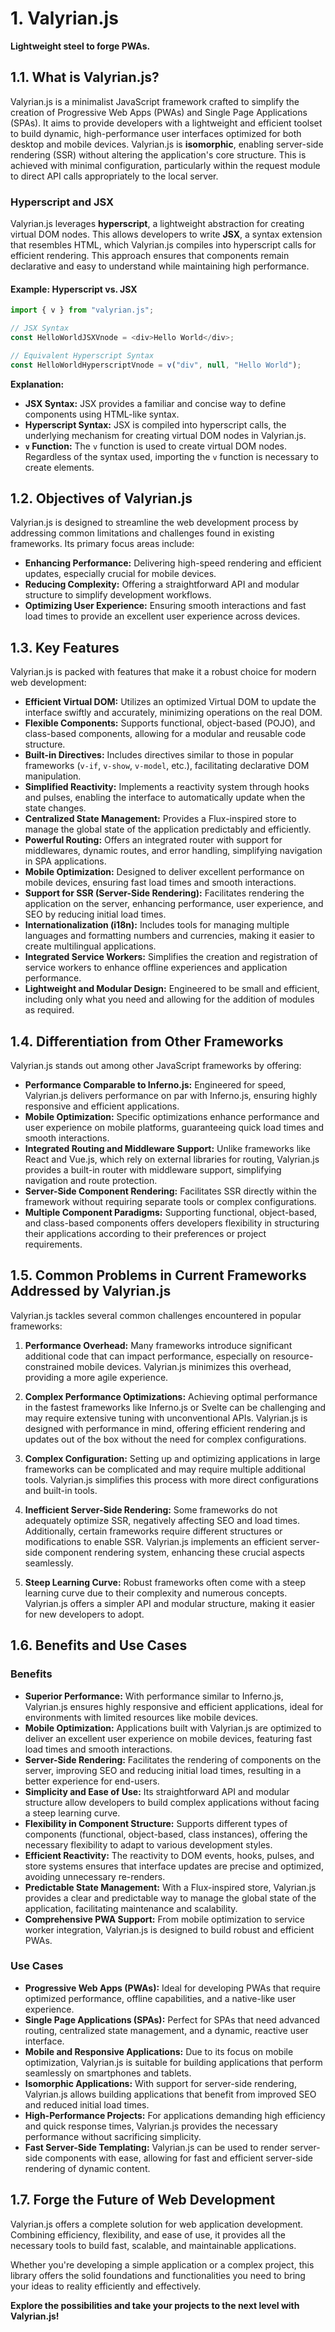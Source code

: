 # 1. Valyrian.js

**Lightweight steel to forge PWAs.**

## 1.1. What is Valyrian.js?

Valyrian.js is a minimalist JavaScript framework crafted to simplify the creation of Progressive Web Apps (PWAs) and Single Page Applications (SPAs). It aims to provide developers with a lightweight and efficient toolset to build dynamic, high-performance user interfaces optimized for both desktop and mobile devices. Valyrian.js is **isomorphic**, enabling server-side rendering (SSR) without altering the application's core structure. This is achieved with minimal configuration, particularly within the request module to direct API calls appropriately to the local server.

### **Hyperscript and JSX**

Valyrian.js leverages **hyperscript**, a lightweight abstraction for creating virtual DOM nodes. This allows developers to write **JSX**, a syntax extension that resembles HTML, which Valyrian.js compiles into hyperscript calls for efficient rendering. This approach ensures that components remain declarative and easy to understand while maintaining high performance.

#### **Example: Hyperscript vs. JSX**

```javascript
import { v } from "valyrian.js";

// JSX Syntax
const HelloWorldJSXVnode = <div>Hello World</div>;

// Equivalent Hyperscript Syntax
const HelloWorldHyperscriptVnode = v("div", null, "Hello World");
```

**Explanation:**

- **JSX Syntax:** JSX provides a familiar and concise way to define components using HTML-like syntax.
- **Hyperscript Syntax:** JSX is compiled into hyperscript calls, the underlying mechanism for creating virtual DOM nodes in Valyrian.js.
- **`v` Function:** The `v` function is used to create virtual DOM nodes. Regardless of the syntax used, importing the `v` function is necessary to create elements.

## 1.2. Objectives of Valyrian.js

Valyrian.js is designed to streamline the web development process by addressing common limitations and challenges found in existing frameworks. Its primary focus areas include:

- **Enhancing Performance:** Delivering high-speed rendering and efficient updates, especially crucial for mobile devices.
- **Reducing Complexity:** Offering a straightforward API and modular structure to simplify development workflows.
- **Optimizing User Experience:** Ensuring smooth interactions and fast load times to provide an excellent user experience across devices.

## 1.3. Key Features

Valyrian.js is packed with features that make it a robust choice for modern web development:

- **Efficient Virtual DOM:** Utilizes an optimized Virtual DOM to update the interface swiftly and accurately, minimizing operations on the real DOM.
- **Flexible Components:** Supports functional, object-based (POJO), and class-based components, allowing for a modular and reusable code structure.
- **Built-in Directives:** Includes directives similar to those in popular frameworks (`v-if`, `v-show`, `v-model`, etc.), facilitating declarative DOM manipulation.
- **Simplified Reactivity:** Implements a reactivity system through hooks and pulses, enabling the interface to automatically update when the state changes.
- **Centralized State Management:** Provides a Flux-inspired store to manage the global state of the application predictably and efficiently.
- **Powerful Routing:** Offers an integrated router with support for middlewares, dynamic routes, and error handling, simplifying navigation in SPA applications.
- **Mobile Optimization:** Designed to deliver excellent performance on mobile devices, ensuring fast load times and smooth interactions.
- **Support for SSR (Server-Side Rendering):** Facilitates rendering the application on the server, enhancing performance, user experience, and SEO by reducing initial load times.
- **Internationalization (i18n):** Includes tools for managing multiple languages and formatting numbers and currencies, making it easier to create multilingual applications.
- **Integrated Service Workers:** Simplifies the creation and registration of service workers to enhance offline experiences and application performance.
- **Lightweight and Modular Design:** Engineered to be small and efficient, including only what you need and allowing for the addition of modules as required.

## 1.4. Differentiation from Other Frameworks

Valyrian.js stands out among other JavaScript frameworks by offering:

- **Performance Comparable to Inferno.js:** Engineered for speed, Valyrian.js delivers performance on par with Inferno.js, ensuring highly responsive and efficient applications.
- **Mobile Optimization:** Specific optimizations enhance performance and user experience on mobile platforms, guaranteeing quick load times and smooth interactions.
- **Integrated Routing and Middleware Support:** Unlike frameworks like React and Vue.js, which rely on external libraries for routing, Valyrian.js provides a built-in router with middleware support, simplifying navigation and route protection.
- **Server-Side Component Rendering:** Facilitates SSR directly within the framework without requiring separate tools or complex configurations.
- **Multiple Component Paradigms:** Supporting functional, object-based, and class-based components offers developers flexibility in structuring their applications according to their preferences or project requirements.

## 1.5. Common Problems in Current Frameworks Addressed by Valyrian.js

Valyrian.js tackles several common challenges encountered in popular frameworks:

1. **Performance Overhead:** Many frameworks introduce significant additional code that can impact performance, especially on resource-constrained mobile devices. Valyrian.js minimizes this overhead, providing a more agile experience.

2. **Complex Performance Optimizations:** Achieving optimal performance in the fastest frameworks like Inferno.js or Svelte can be challenging and may require extensive tuning with unconventional APIs. Valyrian.js is designed with performance in mind, offering efficient rendering and updates out of the box without the need for complex configurations.

3. **Complex Configuration:** Setting up and optimizing applications in large frameworks can be complicated and may require multiple additional tools. Valyrian.js simplifies this process with more direct configurations and built-in tools.

4. **Inefficient Server-Side Rendering:** Some frameworks do not adequately optimize SSR, negatively affecting SEO and load times. Additionally, certain frameworks require different structures or modifications to enable SSR. Valyrian.js implements an efficient server-side component rendering system, enhancing these crucial aspects seamlessly.

5. **Steep Learning Curve:** Robust frameworks often come with a steep learning curve due to their complexity and numerous concepts. Valyrian.js offers a simpler API and modular structure, making it easier for new developers to adopt.

## 1.6. Benefits and Use Cases

### **Benefits**

- **Superior Performance:** With performance similar to Inferno.js, Valyrian.js ensures highly responsive and efficient applications, ideal for environments with limited resources like mobile devices.
- **Mobile Optimization:** Applications built with Valyrian.js are optimized to deliver an excellent user experience on mobile devices, featuring fast load times and smooth interactions.
- **Server-Side Rendering:** Facilitates the rendering of components on the server, improving SEO and reducing initial load times, resulting in a better experience for end-users.
- **Simplicity and Ease of Use:** Its straightforward API and modular structure allow developers to build complex applications without facing a steep learning curve.
- **Flexibility in Component Structure:** Supports different types of components (functional, object-based, class instances), offering the necessary flexibility to adapt to various development styles.
- **Efficient Reactivity:** The reactivity to DOM events, hooks, pulses, and store systems ensures that interface updates are precise and optimized, avoiding unnecessary re-renders.
- **Predictable State Management:** With a Flux-inspired store, Valyrian.js provides a clear and predictable way to manage the global state of the application, facilitating maintenance and scalability.
- **Comprehensive PWA Support:** From mobile optimization to service worker integration, Valyrian.js is designed to build robust and efficient PWAs.

### **Use Cases**

- **Progressive Web Apps (PWAs):** Ideal for developing PWAs that require optimized performance, offline capabilities, and a native-like user experience.
- **Single Page Applications (SPAs):** Perfect for SPAs that need advanced routing, centralized state management, and a dynamic, reactive user interface.
- **Mobile and Responsive Applications:** Due to its focus on mobile optimization, Valyrian.js is suitable for building applications that perform seamlessly on smartphones and tablets.
- **Isomorphic Applications:** With support for server-side rendering, Valyrian.js allows building applications that benefit from improved SEO and reduced initial load times.
- **High-Performance Projects:** For applications demanding high efficiency and quick response times, Valyrian.js provides the necessary performance without sacrificing simplicity.
- **Fast Server-Side Templating:** Valyrian.js can be used to render server-side components with ease, allowing for fast and efficient server-side rendering of dynamic content.

## 1.7. Forge the Future of Web Development

Valyrian.js offers a complete solution for web application development. Combining efficiency, flexibility, and ease of use, it provides all the necessary tools to build fast, scalable, and maintainable applications.

Whether you're developing a simple application or a complex project, this library offers the solid foundations and functionalities you need to bring your ideas to reality efficiently and effectively.

**Explore the possibilities and take your projects to the next level with Valyrian.js!**
